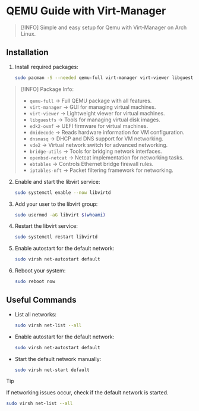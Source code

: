 # QEMU Guide with Virt-Manager

> [!INFO]
> Simple and easy setup for Qemu with Virt-Manager on Arch Linux.

## Installation

1. Install required packages:

   ```sh
   sudo pacman -S --needed qemu-full virt-manager virt-viewer libguestfs edk2-ovmf dmidecode dnsmasq vde2 bridge-utils openbsd-netcat ebtables iptables-nft
   ```

> [!INFO] Package Info:
>
> - `qemu-full` → Full QEMU package with all features.
> - `virt-manager` → GUI for managing virtual machines.
> - `virt-viewer` → Lightweight viewer for virtual machines.
> - `libguestfs` → Tools for managing virtual disk images.
> - `edk2-ovmf` → UEFI firmware for virtual machines.
> - `dmidecode` → Reads hardware information for VM configuration.
> - `dnsmasq` → DHCP and DNS support for VM networking.
> - `vde2` → Virtual network switch for advanced networking.
> - `bridge-utils` → Tools for bridging network interfaces.
> - `openbsd-netcat` → Netcat implementation for networking tasks.
> - `ebtables` → Controls Ethernet bridge firewall rules.
> - `iptables-nft` → Packet filtering framework for networking.

2. Enable and start the libvirt service:
   ```sh
   sudo systemctl enable --now libvirtd
   ```
3. Add your user to the libvirt group:
   ```sh
   sudo usermod -aG libvirt $(whoami)
   ```
4. Restart the libvirt service:
   ```sh
   sudo systemctl restart libvirtd
   ```
5. Enable autostart for the default network:
   ```sh
   sudo virsh net-autostart default
   ```
6. Reboot your system:
   ```sh
   sudo reboot now
   ```

## Useful Commands

- List all networks:
  ```sh
  sudo virsh net-list --all
  ```
- Enable autostart for the default network:
  ```sh
  sudo virsh net-autostart default
  ```
- Start the default network manually:
  ```sh
  sudo virsh net-start default
  ```

> [!TIP]
> If networking issues occur,
> check if the default network is started.

```sh
sudo virsh net-list --all
```
